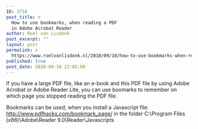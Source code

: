 ```yaml
---
ID: 1718
post_title: >
  How to use bookmarks, when reading a PDF
  in Adobe Acrobat Reader
author: Roel van Lisdonk
post_excerpt: ""
layout: post
permalink: >
  https://www.roelvanlisdonk.nl/2010/09/10/how-to-use-bookmarks-when-reading-a-pdf-in-adobe-acrobat-reader/
published: true
post_date: 2010-09-10 22:02:08
---
```

<p>If you have a large PDF file, like an e-book and this PDF file by using Adobe Acrobat or Adobe Reader Lite, you can use boomarks to remember on which page you stopped reading the PDF file.</p>  <p>Bookmarks can be used, when you install a Javascript file: <a title="http://www.pdfhacks.com/bookmark_page/" href="http://www.pdfhacks.com/bookmark_page/">http://www.pdfhacks.com/bookmark_page/</a> in the folder C:\Program Files (x86)\Adobe\Reader 9.0\Reader\Javascripts</p>